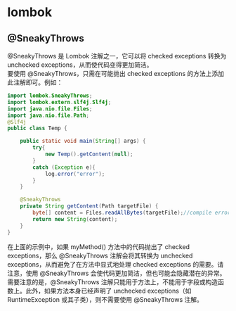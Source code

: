 # lombok

## @SneakyThrows

@SneakyThrows 是 Lombok 注解之一，它可以将 checked exceptions 转换为 unchecked exceptions，从而使代码变得更加简洁。  
要使用 @SneakyThrows，只需在可能抛出 checked exceptions 的方法上添加此注解即可。例如：
```java
import lombok.SneakyThrows;
import lombok.extern.slf4j.Slf4j;
import java.nio.file.Files;
import java.nio.file.Path;
@Slf4j
public class Temp {

    public static void main(String[] args) {
        try{
            new Temp().getContent(null);
        }
        catch (Exception e){
            log.error("error");
        }
    }

    @SneakyThrows
    private String getContent(Path targetFile) {
        byte[] content = Files.readAllBytes(targetFile);//compile error: "Unhandled IOException"
        return new String(content);
    }
}

```

在上面的示例中，如果 myMethod() 方法中的代码抛出了 checked exceptions，那么 @SneakyThrows 注解会将其转换为 unchecked exceptions，从而避免了在方法中显式地处理 checked exceptions 的需要。请注意，使用 @SneakyThrows 会使代码更加简洁，但也可能会隐藏潜在的异常。
需要注意的是，@SneakyThrows 注解只能用于方法上，不能用于字段或构造函数上。此外，如果方法本身已经声明了 unchecked exceptions（如 RuntimeException 或其子类），则不需要使用 @SneakyThrows 注解。
